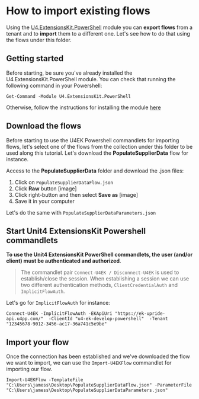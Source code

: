 # How to import existing flows

Using the [U4.ExtensionsKit.PowerShell](../docs/U4ExtensionsKitPowershellModule.md) module you can **export flows** from a tenant and to **import** them to a different one. Let's see how to do that using the flows under this folder.

## Getting started

Before starting, be sure you've already installed the U4.ExtensionsKit.PowerShell module. You can check that running the following command in your Powershell:

```
Get-Command -Module U4.ExtensionsKit.PowerShell
```

Otherwise, follow the instructions for installing the module [here](../docs/U4ExtensionsKitPowershellModule.md#Install-the-U4.ExtensionsKit.PowerShell-module)

## Download the flows

Before starting to use the U4EK Powershell commandlets for importing flows, let's select one of the flows from the collection under this folder to be used along this tutorial. Let's download the **PopulateSupplierData** flow for instance. 

Access to the **PopulateSupplierData** folder and download the .json files:

1. Click on `PopulateSupplierDataFlow.json`
2. Click **Raw** button
[image]
3. Click right-button and then select **Save as**
[image]
4. Save it in your computer

Let's do the same with ``PopulateSupplierDataParameters.json``


## Start Unit4 ExtensionsKit Powershell commandlets

**To use the Unit4 ExtensionsKit PowerShell commandlets, the user (and/or client) must be authenticated and authorized**. 
>The commandlet pair `Connect-U4EK / Disconnect-U4EK` is used to establish/close the session. When establishing a session we can use two different authentication methods, `ClientCredentialAuth` and `ImplicitFlowAuth`. 

Let's go for `ImplicitFlowAuth` for instance:

```
Connect-U4EK -ImplicitFlowAuth -EKApiUri "https://ek-upride-api.u4pp.com/"  -ClientId "u4-ek-develop-powershell"  -Tenant "12345678-9012-3456-ac17-36a741c5e9be"
```

## Import your flow

Once the connection has been established and we've downloaded the flow we want to import, we can use the `Import-U4EKFlow` commandlet for importing our flow.

```
Import-U4EKFlow -TemplateFile "C:\Users\jamess\Desktop\PopulateSupplierDataFlow.json" -ParameterFile "C:\Users\jamess\Desktop\PopulateSupplierDataParameters.json"
```
